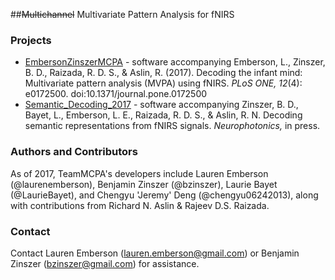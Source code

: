 ##<strike>Multichannel</strike> Multivariate Pattern Analysis for fNIRS

### Projects
- [EmbersonZinszerMCPA](http://teammcpa.github.io/EmbersonZinszerMCPA/) - software accompanying Emberson, L., Zinszer, B. D., Raizada, R. D. S., &amp; Aslin, R. (2017). Decoding the infant mind: Multivariate pattern analysis (MVPA) using fNIRS. *PLoS ONE, 12*(4): e0172500. doi:10.1371/journal.pone.0172500
- [Semantic_Decoding_2017](http://teammcpa.github.io/Semantic_Decoding_2017/) - software accompanying Zinszer, B. D., Bayet, L., Emberson, L. E., Raizada, R. D. S., &amp; Aslin, R. N. Decoding semantic representations from fNIRS signals. *Neurophotonics,* in press.

### Authors and Contributors
As of 2017, TeamMCPA's developers include Lauren Emberson (@laurenemberson), Benjamin Zinszer (@bzinszer), Laurie Bayet (@LaurieBayet), and Chengyu 'Jeremy' Deng (@chengyu06242013), along with contributions from Richard N. Aslin & Rajeev D.S. Raizada.

### Contact
Contact Lauren Emberson (lauren.emberson@gmail.com) or Benjamin Zinszer (bzinszer@gmail.com) for assistance.

